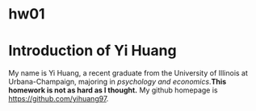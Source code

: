 # hw01

# Introduction of Yi Huang

My name is Yi Huang, a recent graduate from the University of Illinois at Urbana-Champaign, majoring in *psychology and economics*.**This homework is not as hard as I thought.** My github homepage is https://github.com/yihuang97.